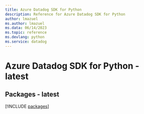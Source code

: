 ```yaml
---
title: Azure Datadog SDK for Python
description: Reference for Azure Datadog SDK for Python
author: lmazuel
ms.author: lmazuel
ms.data: 06/14/2023
ms.topic: reference
ms.devlang: python
ms.service: datadog
---
```

# Azure Datadog SDK for Python - latest
## Packages - latest
[!INCLUDE [packages](datadog-index.md)]